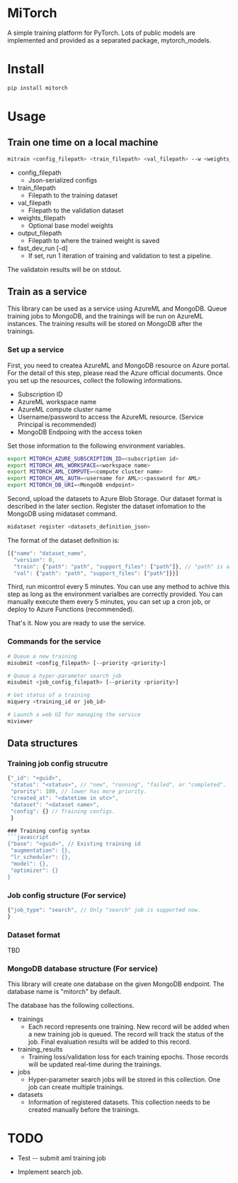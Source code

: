 # MiTorch
A simple training platform for PyTorch. Lots of public models are implemented and provided as a separated package, mytorch_models.

# Install
```bash
pip install mitorch
```

# Usage
## Train one time on a local machine
```bash
mitrain <config_filepath> <train_filepath> <val_filepath> --w <weights_filepath> -o <output_filepath> [-d]
```
- config_filepath
  - Json-serialized configs
- train_filepath
  - Filepath to the training dataset
- val_filepath
  - Filepath to the validation dataset
- weights_filepath
  - Optional base model weights
- output_filepath
  - Filepath to where the trained weight is saved
- fast_dev_run [-d]
  - If set, run 1 iteration of training and validation to test a pipeline.

The validatoin results will be on stdout.

## Train as a service
This library can be used as a service using AzureML and MongoDB. Queue training jobs to MongoDB, and the trainings will be run on AzureML instances. The training results will be stored on MongoDB after the trainings.

### Set up a service
First, you need to createa AzureML and MongoDB resource on Azure portal. For the detail of this step, please read the Azure official documents. Once you set up the resources, collect the following informations.
- Subscription ID
- AzureML workspace name
- AzureML compute cluster name
- Username/password to access the AzureML resource. (Service Principal is recommended)
- MongoDB Endpoing with the access token

Set those information to the following environment variables.
```bash
export MITORCH_AZURE_SUBSCRIPTION_ID=<subscription id>
export MITORCH_AML_WORKSPACE=<workspace name>
export MITORCH_AML_COMPUTE=<compute cluster name>
export MITORCH_AML_AUTH=<username for AML>:<password for AML>
export MITORCH_DB_URI=<MongoDB endpoint>
```

Second, upload the datasets to Azure Blob Storage. Our dataset format is described in the later section. Register the dataset infomation to the MongoDB using midataset command.
```bash
midataset register <datasets_definition_json>
```
The format of the dataset definition is:
```javascript
[{"name": "dataset_name",
  "version": 0,
  "train": {"path": "path", "support_files": ["path"]}, // "path" is a Azure Blob storage URL with a sas token
  "val": {"path": "path", "support_files": ["path"]}}]
```

Third, run micontrol every 5 minutes. You can use any method to achive this step as long as the environment varialbes are correctly provided. You can manually execute them every 5 minutes, you can set up a cron job, or deploy to Azure Functions (recommended).

That's it. Now you are ready to use the service.

### Commands for the service
```bash
# Queue a new training
misubmit <config_filepath> [--priority <priority>]

# Queue a hyper-parameter search job
misubmit <job_config_filepath> [--priority <priority>]

# Get status of a training
miquery <training_id or job_id>

# Launch a web UI for managing the service
miviewer
```

## Data structures
### Training job config strucutre
```javascript
{"_id": "<guid>",
 "status": "<status>", // "new", "running", "failed", or "completed".
 "prority": 100, // lower has more priority.
 "created_at": "<datetime in utc>",
 "dataset": "<dataset name>",
 "config": {} // Training configs.
 }

### Training config syntax
```javascript
{"base": "<guid>", // Existing training id
 "augmentation": {},
 "lr_scheduler": {},
 "model": {},
 "optimizer": {}
}

```
### Job config structure (For service)
```javascript
{"job_type": "search", // Only "search" job is supported now.
}
```
### Dataset format
TBD

### MongoDB database structure (For service)
This library will create one database on the given MongoDB endpoint. The database name is "mitorch" by default.

The database has the following collections.
- trainings
  - Each record represents one training. New record will be added when a new training job is queued. The record will track the status of the job. Final evaluation results will be added to this record.
- training_results
  - Training loss/validation loss for each training epochs. Those records will be updated real-time during the trainings.
- jobs
  - Hyper-parameter search jobs will be stored in this collection. One job can create multiple trainings.
- datasets
  - Information of registered datasets. This collection needs to be created manually before the trainings.


# TODO
- Test
-- submit aml training job

- Implement search job.
